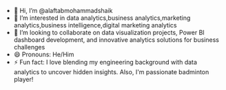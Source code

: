 - 👋 Hi, I’m @alaftabmohammadshaik
- 👀 I’m interested in data analytics,business analytics,marketing analytics,business intelligence,digital marketing analytics
- 💞️ I’m looking to collaborate on data visualization projects, Power BI dashboard development, and innovative analytics solutions for business challenges
- 😄 Pronouns: He/Him
- ⚡ Fun fact: I love blending my engineering background with data analytics to uncover hidden insights. Also, I'm passionate badminton player! 

<!---
alaftabmohammadshaik/alaftabmohammadshaik is a ✨ special ✨ repository because its `README.md` (this file) appears on your GitHub profile.
You can click the Preview link to take a look at your changes.
--->
